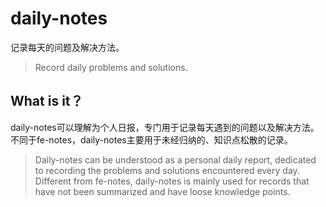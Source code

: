# daily-notes

记录每天的问题及解决方法。

> Record daily problems and solutions.

## What is it？

daily-notes可以理解为个人日报，专门用于记录每天遇到的问题以及解决方法。不同于fe-notes，daily-notes主要用于未经归纳的、知识点松散的记录。

> Daily-notes can be understood as a personal daily report, dedicated to recording the problems and solutions encountered every day. Different from fe-notes, daily-notes is mainly used for records that have not been summarized and have loose knowledge points.
